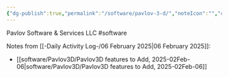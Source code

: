 ```yaml
---
{"dg-publish":true,"permalink":"/software/pavlov-3-d/","noteIcon":"","created":"2025-01-02T15:00:23.317-06:00"}
---
```


Pavlov Software & Services LLC
#software 

Notes from [[-Daily Activity Log-/06 February 2025\|06 February 2025]]:
- [[software/Pavlov3D/Pavlov3D features to Add, 2025-02Feb-06\|software/Pavlov3D/Pavlov3D features to Add, 2025-02Feb-06]]
